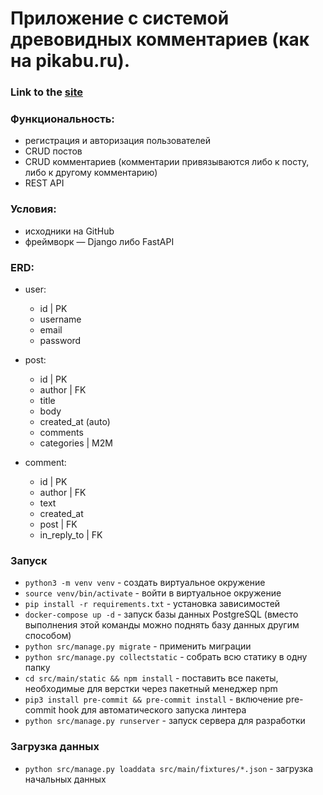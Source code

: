 # Приложение с системой древовидных комментариев (как на pikabu.ru).

### Link to the [site](https://django-pikabu.herokuapp.com/)

### Функциональность:
- регистрация и авторизация пользователей
- CRUD постов
- CRUD комментариев (комментарии привязываются либо к посту, либо к другому комментарию)
- REST API

### Условия:
- исходники на GitHub
- фреймворк — Django либо FastAPI

### ERD:

- user:
  - id | PK
  - username
  - email
  - password

- post:
  - id | PK
  - author | FK
  - title
  - body
  - created_at (auto)
  - comments 
  - categories | M2M

- comment:
  - id | PK
  - author | FK
  - text
  - created_at
  - post | FK
  - in_reply_to | FK


### Запуск

- `python3 -m venv venv` - создать виртуальное окружение
- `source venv/bin/activate` - войти в виртуальное окружение 
- `pip install -r requirements.txt` - установка зависимостей
- `docker-compose up -d` - запуск базы данных PostgreSQL (вместо выполнения этой команды можно поднять базу данных другим
способом)
- `python src/manage.py migrate` - применить миграции
- `python src/manage.py collectstatic` - собрать всю статику в одну папку
- `cd src/main/static && npm install` - поставить все пакеты, необходимые для верстки через пакетный менеджер npm
- `pip3 install pre-commit && pre-commit install` - включение pre-commit hook для автоматического запуска линтера
- `python src/manage.py runserver` - запуск сервера для разработки

### Загрузка данных

- `python src/manage.py loaddata src/main/fixtures/*.json` - загрузка начальных данных
